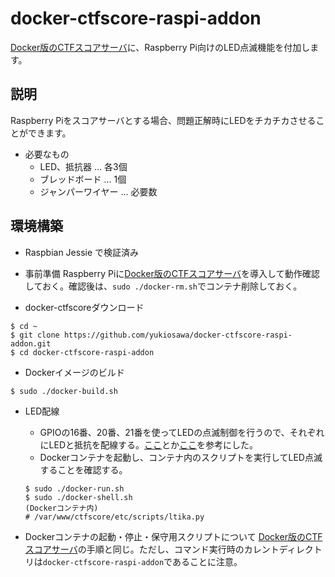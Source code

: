 docker-ctfscore-raspi-addon
===========================

[Docker版のCTFスコアサーバ](https://github.com/yukiosawa/docker-ctfscore)に、Raspberry Pi向けのLED点滅機能を付加します。

## 説明
Raspberry Piをスコアサーバとする場合、問題正解時にLEDをチカチカさせることができます。
- 必要なもの
    - LED、抵抗器 ... 各3個
    - ブレッドボード ... 1個
    - ジャンパーワイヤー ... 必要数


## 環境構築
- Raspbian Jessie で検証済み

- 事前準備
Raspberry Piに[Docker版のCTFスコアサーバ](https://github.com/yukiosawa/docker-ctfscore)を導入して動作確認しておく。確認後は、`sudo ./docker-rm.sh`でコンテナ削除しておく。

- docker-ctfscoreダウンロード
```
$ cd ~
$ git clone https://github.com/yukiosawa/docker-ctfscore-raspi-addon.git
$ cd docker-ctfscore-raspi-addon
```

- Dockerイメージのビルド
```
$ sudo ./docker-build.sh
```

- LED配線
    - GPIOの16番、20番、21番を使ってLEDの点滅制御を行うので、それぞれにLEDと抵抗を配線する。[ここ](http://deviceplus.jp/hobby/raspberrypi_entry_009/)とか[ここ](http://iwasakiyouhei.com/post-2118/)を参考にした。
    - Dockerコンテナを起動し、コンテナ内のスクリプトを実行してLED点滅することを確認する。
    ```
    $ sudo ./docker-run.sh
    $ sudo ./docker-shell.sh
    (Dockerコンテナ内)
    # /var/www/ctfscore/etc/scripts/ltika.py
    ```

- Dockerコンテナの起動・停止・保守用スクリプトについて
[Docker版のCTFスコアサーバ](https://github.com/yukiosawa/docker-ctfscore)の手順と同じ。ただし、コマンド実行時のカレントディレクトリは`docker-ctfscore-raspi-addon`であることに注意。

